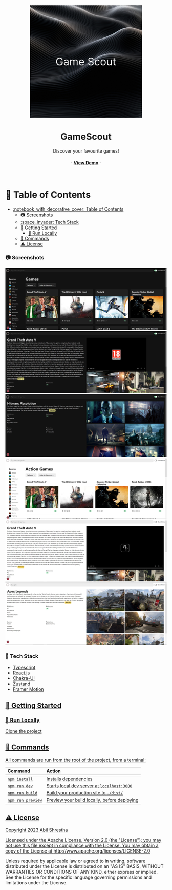 <div align="center">

  <img src="/public/Game_Scout.jpg" alt="logo" height="350px" />
  <h1>GameScout</h1>
  
  <p>
    Discover your favourite games!
  </p>
  
  
<h4>
    <span> · </span>
    <a href="https://gamescout.vercel.app/" target="blank">View Demo</a>
    <span> · </span>
  </h4>
</div>

<br />

<!-- Table of Contents -->
# :notebook_with_decorative_cover: Table of Contents

- [:notebook\_with\_decorative\_cover: Table of Contents](#notebook_with_decorative_cover-table-of-contents)
    - [:camera: Screenshots](#camera-screenshots)
    - [:space\_invader: Tech Stack](#space_invader-tech-stack)
  - [:toolbox: Getting Started](#toolbox-getting-started)
    - [:running: Run Locally](#running-run-locally)
  - [🧞 Commands](#-commands)
  - [:warning: License](#warning-license)


<!-- Screenshots -->
### :camera: Screenshots

<div align="center"> 
  <img src="./public/1.JPG" alt="screenshot" />
  <img src="./public/2.JPG" alt="screenshot" />
  <img src="./public/3.JPG" alt="screenshot" />
  <img src="./public/4.JPG" alt="screenshot" />
  <img src="./public/5.JPG" alt="screenshot" />
  <img src="./public/6.JPG" alt="screenshot" />
  
</div>


<!-- TechStack -->
### :space_invader: Tech Stack

  <ul>
    <li><a href="https://www.typescriptlang.org/">Typescript</a></li>
    <li><a href="https://reactjs.org/">React.js</a></li>
    <li><a href="https://chakra-ui.com/">Chakra-UI</a></li>
    <li><a href="https://zustand-demo.pmnd.rs/">Zustand</a></li>
    <li><a href="https://github.com/framer/motion">Framer Motion</li> 
  </ul>




<!-- Getting Started -->
## 	:toolbox: Getting Started

<!-- Run Locally -->
### :running: Run Locally

Clone the project

## 🧞 Commands

All commands are run from the root of the project, from a terminal:

| Command                   | Action                                           |
| :------------------------ | :----------------------------------------------- |
| `npm install`             | Installs dependencies                            |
| `npm run dev`             | Starts local dev server at `localhost:3000`      |
| `npm run build`           | Build your production site to `./dist/`          |
| `npm run preview`         | Preview your build locally, before deploying     |



<!-- License -->
## :warning: License

Copyright 2023 Abil Shrestha

Licensed under the Apache License, Version 2.0 (the "License"); you may not use this file except in compliance with the License. You may obtain a copy of the License at
http://www.apache.org/licenses/LICENSE-2.0

Unless required by applicable law or agreed to in writing, software distributed under the License is distributed on an "AS IS" BASIS, WITHOUT WARRANTIES OR CONDITIONS OF ANY KIND, either express or implied. See the License for the specific language governing permissions and limitations under the License.


